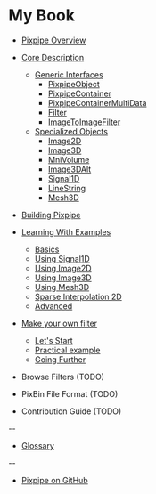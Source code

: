 # My Book

* [Pixpipe Overview](1-overview/0-README.md)

* [Core Description](2-core-description/0-README.md)
  * [Generic Interfaces](2-core-description/0-README.md#generic-interfaces)
    * [PixpipeObject](2-core-description/0-README.md#pixpipeobject)
    * [PixpipeContainer](2-core-description/0-README.md#pixpipecontainer)
    * [PixpipeContainerMultiData](2-core-description/0-README.md#pixpipecontainermultidata)
    * [Filter](2-core-description/0-README.md#filter)
    * [ImageToImageFilter](2-core-description/0-README.md#imagetoimagefilter)
  * [Specialized Objects](2-core-description/0-README.md#specialized-objects)
    * [Image2D](2-core-description/0-README.md#image2d)
    * [Image3D](2-core-description/0-README.md#image3d)
    * [MniVolume](2-core-description/0-README.md#mnivolume)
    * [Image3DAlt](2-core-description/0-README.md#image3dalt)
    * [Signal1D](2-core-description/0-README.md#signal1d)
    * [LineString](2-core-description/0-README.md#linestring)
    * [Mesh3D](2-core-description/0-README.md#mesh3d)

* [Building Pixpipe](3-build-pixpipe/0-README.md)

* [Learning With Examples](4-learning-with-examples/0-README.md)
  * [Basics](4-learning-with-examples/1-basics.md)
  * [Using Signal1D](4-learning-with-examples/2-using-signal1d.md)
  * [Using Image2D](4-learning-with-examples/3-using-image2d.md)
  * [Using Image3D](4-learning-with-examples/4-using-image3d.md)
  * [Using Mesh3D](4-learning-with-examples/5-using-mesh3d.md)
  * [Sparse Interpolation 2D](4-learning-with-examples/7-sparse-interpolation-2d.md)
  * [Advanced](4-learning-with-examples/advanced.md)

* [Make your own filter](5-make-your-own-filter/0-README.md)
  * [Let's Start](5-make-your-own-filter/1-lets-start.md)
  * [Practical example](5-make-your-own-filter/2-practical-example.md)
  * [Going Further](5-make-your-own-filter/3-going-further.md)

* Browse Filters (TODO)
* PixBin File Format (TODO)
* Contribution Guide (TODO)



--
* [Glossary](GLOSSARY.md)  


--
* [Pixpipe on GitHub](https://github.com/Pixpipe/pixpipejs)
